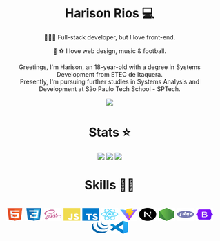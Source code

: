 <div align="center">
   <h1> Harison Rios 💻 </h1>
   <p>  </> 👨🏻‍💻 Full-stack developer, but I love front-end. </p> 
   <p>  🎵 ⚽  I love web design, music & football. </p>
   
   <p> Greetings, I'm Harison, an 18-year-old with a degree in Systems Development from ETEC de Itaquera. <br>
   Presently, I'm pursuing further studies in Systems Analysis and Development at São Paulo Tech School - SPTech.<br>  </p>

   <img src="https://i.pinimg.com/originals/0b/5c/c0/0b5cc024841accd9a31a7b2daeb0e57b.gif">
<div>




<h1 align="center"> Stats ⭐  </h1>

<div align="center">
<img height="150em" src="https://github-readme-stats.vercel.app/api?username=harisonrios&show_icons=true&theme=holi"/> 
<img height="150em" src="https://github-readme-stats.vercel.app/api/top-langs/?username=harisonrios&hide_progress=true&theme=holi"/>
<img height="150em" src="https://github-readme-stats.vercel.app/api/top-langs/?username=harisonrios&theme=holi"/>
</div>


<h1 align="center"> Skills 👨‍💻 </h1>
   <div style="display: inline_block" align="center"><br>
   <img align="center" alt=HTML" height="30" width="40" src="https://raw.githubusercontent.com/devicons/devicon/master/icons/html5/html5-original.svg">
   <img align="center" alt=CSS" height="30" width="40" src="https://raw.githubusercontent.com/devicons/devicon/master/icons/css3/css3-original.svg">
   <img align="center" alt=SASS" height="30" width="40" src="https://raw.githubusercontent.com/devicons/devicon/master/icons/sass/sass-original.svg">
   <img align="center" alt=JS" height="30" width="40" src="https://raw.githubusercontent.com/devicons/devicon/master/icons/javascript/javascript-plain.svg">
   <img align="center" alt="TS" height="30" width="40" src="https://raw.githubusercontent.com/devicons/devicon/master/icons/typescript/typescript-original.svg">
   <img align="center" alt="ReactJS" height="30" width="40" src="https://raw.githubusercontent.com/devicons/devicon/master/icons/react/react-original.svg">
   <img align="center" alt="ViteJS" height="30" width="40" src="https://raw.githubusercontent.com/devicons/devicon/master/icons/vitejs/vitejs-original.svg">
   <img align="center" alt="NextJS" height="30" width="40" src="https://raw.githubusercontent.com/devicons/devicon/master/icons/nextjs/nextjs-original.svg">
   <img align="center" alt="Node.JS" height="30" width="40" src="https://raw.githubusercontent.com/devicons/devicon/master/icons/nodejs/nodejs-original.svg">
   <img align="center" alt=PHP" height="30" width="40" src="https://raw.githubusercontent.com/devicons/devicon/master/icons/php/php-plain.svg">
   <img align="center" alt=Bootstrap" height="30" width="40" src="https://raw.githubusercontent.com/devicons/devicon/master/icons/bootstrap/bootstrap-original.svg">
   <img align="center" alt=Jquerry" height="30" width="40" src="https://raw.githubusercontent.com/devicons/devicon/master/icons/jquery/jquery-original.svg">
   <img align="center" alt=VSCode" height="30" width="40" src="https://raw.githubusercontent.com/devicons/devicon/master/icons/vscode/vscode-original.svg">
   </div>






